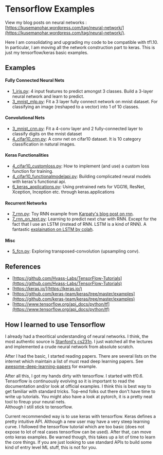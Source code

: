 # Tensorflow Examples

View my blog posts on neural networks : [https://kusemanohar.wordpress.com/tag/neural-network/](https://kusemanohar.wordpress.com/tag/neural-network/).

Here I am consolidating and upgrading my code to be compatible with tf1.10. In particular, I
am moving all the network construction part to keras. This is just my
tensorflow/keras basic examples.

## Examples

#### Fully Connected Neural Nets
- [1_iris.py](1_iris.py): 4 input features to predict amongst 3 classes. Build a 3-layer neural network and learn to predict.
- [3_mnist_mlp.py](3_mnist_mlp.py): Fit a 3 layer fully connect network on mnist dataset. For classifying an image (reshaped to a vector) into 1 of 10 classes.

#### Convolutional Nets
- [3_mnist_cnn.py](3_mnist_cnn.py): Fit a 4-conv layer and 2 fully-connected layer to classify digits on the mnist dataset
- [4_cifar10_cnn.py](4_cifar10_cnn.py): A conv net on cifar10 dataset. It is 10 category classification in natural images.

#### Keras Functionalities
- [4_cifar10_customloss.py](4_cifar10_customloss.py): How to implement (and use) a custom loss function for training.
- [4_cifar10_functionalmodelapi.py](4_cifar10_functionalmodelapi.py): Building complicated neural models with keras's functional api.
- [6_keras_applications.py](6_keras_applications.py): Using pretrained nets for VGG16, ResNet, Xception, Inception etc. through keras.applications

#### Recurrent Networks
- [7_rnn.py](7_rnn.py): Toy RNN example from [Karpaty's blog post on rnn](http://karpathy.github.io/2015/05/21/rnn-effectiveness/).
- [7_rnn_on_text.py](7_rnn_on_text.py): Learning to predict next char with RNN.
Except for the fact that I use
an LSTM (instead of RNN. LSTM is a kind of RNN). A fantastic [explaination on LSTM by colah](http://colah.github.io/posts/2015-08-Understanding-LSTMs/).

#### Misc
- [5_fcn.py](5_fcn.py): Exploring transposed-convolution (upsampling conv).

## References
- [https://github.com/Hvass-Labs/TensorFlow-Tutorials](https://github.com/Hvass-Labs/TensorFlow-Tutorials)
- [https://keras.io/](https://keras.io/)
- [https://github.com/keras-team/keras/tree/master/examples](https://github.com/keras-team/keras/tree/master/examples)
- [https://www.tensorflow.org/api_docs/python/tf](https://www.tensorflow.org/api_docs/python/tf)

## How I learned to use Tensorflow
I already had a theoritical understanding of neural networks. I think, the most authentic source is
[Stanford's cs231n](http://cs231n.stanford.edu/). I just watched all the lectures and implemented
a crude neural network from absolute scratch.

After I had the basic, I started reading papers. There are several lists on the internet
which maintain a list of must read deep learning papers. See [awesome-deep-learning-papers](https://github.com/terryum/awesome-deep-learning-papers) for example.

After all this, I got my hands dirty with tensorflow. I started with tf0.6. Tensorflow is continuously
evolving so it is important to read the documentation and/or look at official examples. I think this is best
way to get familiar with standard tricks. Top-end folks out there don't have time to write up
tutorials. You might also have a look at pytorch, it is a pretty neat tool to fireup your neural nets.  
Although I still stick to tensorflow.

Current recommended way is to use keras with tensorflow. Keras defines a pretty intuitive API.
Although a new user may have a very steep learning curve. I followed the tensorflow tutorial which
are too basic (does not expose to lot of real cases tensorflow can be used). After that, can
move onto keras examples. Be warned though, this takes up a lot of time to learn the core things.
If you are just looking to use standard APIs to build some kind of entry level ML stuff, this is not
for you. 
